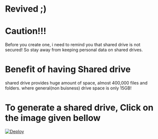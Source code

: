 # Revived ;)
# Caution!!!
Before you create one, i need to remind you that shared drive is not secured!
So stay away from keeping personal data on shared drives.
# Benefit of having Shared drive
shared drive provides huge amount of space, almost 400,000 files and folders.
where general(non buisness) drive space is only 15GB!
# To generate a shared drive, Click on the image given bellow
[![Deploy](https://raw.githubusercontent.com/devillD/Shared-Drive-Creator/master/Shared-Drive-Creator.png)](https://www.pon.workers.dev/)
